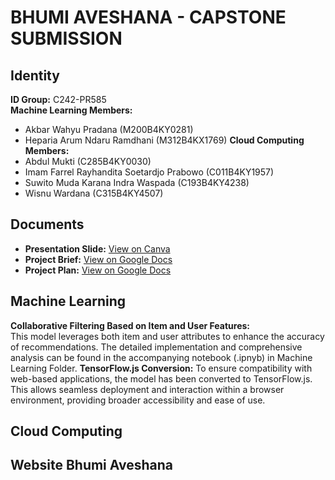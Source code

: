 # BHUMI AVESHANA - CAPSTONE SUBMISSION
## Identity
**ID Group:** C242-PR585  
**Machine Learning Members:**  
- Akbar Wahyu Pradana (M200B4KY0281)
- Heparia Arum Ndaru Ramdhani (M312B4KX1769)
**Cloud Computing Members:**
- Abdul Mukti (C285B4KY0030)
- Imam Farrel Rayhandita Soetardjo Prabowo (C011B4KY1957)
- Suwito Muda Karana Indra Waspada (C193B4KY4238)
- Wisnu Wardana (C315B4KY4507)

## Documents
- **Presentation Slide:** [View on Canva](https://www.canva.com/design/DAGYzU7wzoI/akGVQZ1NODitYNSP7D3ETg/view?utm_content=DAGYzU7wzoI&utm_campaign=designshare&utm_medium=link2&utm_source=uniquelinks&utlId=h94d3207000)  
- **Project Brief:** [View on Google Docs](https://docs.google.com/document/d/1L6lza7Tz8e08b3eak6Y256SprdvgZq14UUk29Ctkge4/edit?tab=t.0)  
- **Project Plan:** [View on Google Docs](https://docs.google.com/document/d/11w996EaNYCbd5KKmTwNCPaunkf8JNoOwn5B_5JjN35E/edit?tab=t.0)

## Machine Learning
**Collaborative Filtering Based on Item and User Features:**  
This model leverages both item and user attributes to enhance the accuracy of recommendations. The detailed implementation and comprehensive analysis can be found in the accompanying notebook (.ipnyb) in Machine Learning Folder.
**TensorFlow.js Conversion:**
To ensure compatibility with web-based applications, the model has been converted to TensorFlow.js. This allows seamless deployment and interaction within a browser environment, providing broader accessibility and ease of use.

## Cloud Computing

## Website Bhumi Aveshana
